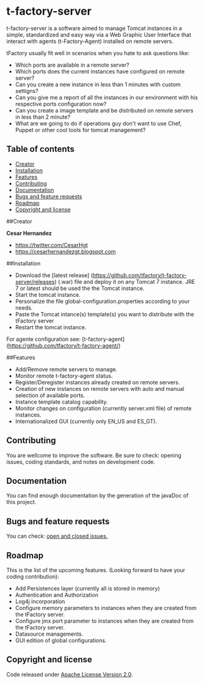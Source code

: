 # t-factory-server

t-factory-server is a software aimed to manage Tomcat instances in a simple, standardized  and easy way via a Web Graphic User Interface that interact with agents (t-Factory-Agent) installed on remote servers.

tFactory usually fit well in scenarios when you hate to ask questions like:
* Which ports are available in a remote server?
* Which ports does the current instances have configured on remote server?
* Can you create a new instance in less than 1 minutes with custom settigns?
* Can you give me a report of all the instances in our environment with his respective ports configuration now?
* Can you create a image template and be distributed on remote servers in less than 2 minute?
* What are we going to do if operations guy don't want to use Chef, Puppet or other cool tools for tomcat management?


## Table of contents
* [Creator](#creator)
* [Installation](#installation)
* [Features](#features)
* [Contributing](#contributing)
* [Documentation](#documentation)
* [Bugs and feature requests](#bugs-and-feature-requests)
* [Roadmap](#roadmap)
* [Copyright and license](#copyright-and-license)


##Creator

**Cesar Hernandez**

* <https://twitter.com/CesarHgt>
* <https://cesarhernandezgt.blogspot.com> 

##Installation
* Download the [latest release] (https://github.com/tfactory/t-factory-server/releases) (.war) file and deploy it on any Tomcat 7 instance. JRE 7 or latest should be used the the Tomcat instance.
* Start the tomcat instance.
* Personalize the file global-configuration.properties according to your needs.
* Paste the Tomcat intance(s) template(s) you want to distribute with the tFactory server
* Restart the tomcat instance.

For agente configuration see: [t-factory-agent] (https://github.com/tfactory/t-factory-agent/) 


##Features

* Add/Remove remote servers to manage.
* Monitor remote t-factory-agent status.
* Register/Deregister instances already created on remote servers.
* Creation of new instances on remote servers with auto and manual selection of available ports.
* Instance template catalog capability.
* Monitor changes on configuration (currently server.xml file) of remote instances.
* Internationalized GUI (currently only EN_US and ES_GT).

## Contributing
You are wellcome to improve the software. Be sure to check: opening issues, coding standards, and notes on development code.

## Documentation
You can find enough documentation by the generation of the javaDoc of this project.

## Bugs and feature requests
You can check: [open and closed issues.](https://github.com/tfactory/t-factory-server/issues/new)

## Roadmap
This is the list of the upcoming features. (Looking forward to have your coding contribution):
* Add Persistences layer (currently all is stored in memory)
* Authentication and Authorization 
* Log4j incorporation
* Configure memory parameters to instances when they are created from the tFactory server.
* Configure jmx port parameter to instances when they are created from the tFactory server.
* Datasource managements.
* GUI edition of global configurations.


## Copyright and license
Code released under [Apache License Version 2.0](http://www.apache.org/licenses/LICENSE-2.0).


